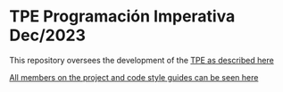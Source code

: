 # TPE Programación Imperativa Dec/2023

This repository oversees the development of the [TPE as described here](https://docs.google.com/document/d/1wUARmwvPXxHk7e4jIkVxDeeFW-MSZbRAa6W8VgzmrmE/edit?usp=sharing)

[All members on the project and code style guides can be seen here](./CONTRIBUTING.md)